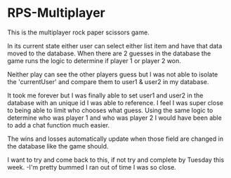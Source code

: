 # RPS-Multiplayer

This is the multiplayer rock paper scissors game.

In its current state either user can select either list item and have that data moved to the database.
When there are 2 guesses in the database the game runs the logic to determine if player 1 or player 2 won. 

Neither play can see the other players guess but I was not able to isolate the 'currentUser' and compare them to user1 & user2 in my database. 

It took me forever but I was finally able to set user1 and user2 in the database with an unique id I was able to reference. I feel I was super close to being able to limit who chooses what guess. 
Using the same logic to determine who was player 1 and who was player 2 I would have been able to add a chat function much easier. 

The wins and losses automatically update when those field are changed in the database like the game should. 

I want to try and come back to this, if not try and complete by Tuesday this week. -I'm pretty bummed I ran out of time I was so close. 
